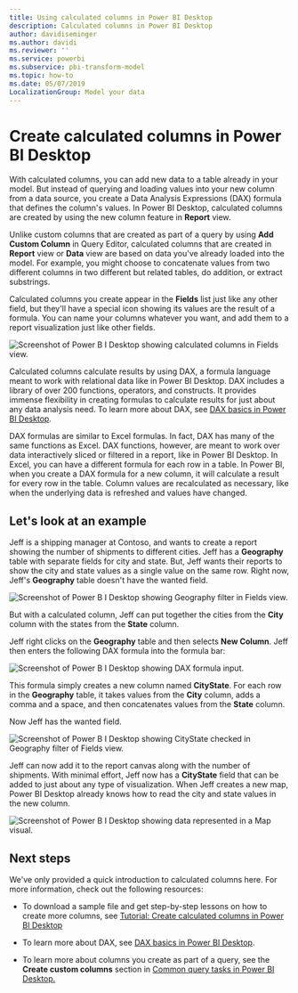 ```yaml
---
title: Using calculated columns in Power BI Desktop
description: Calculated columns in Power BI Desktop
author: davidiseminger
ms.author: davidi
ms.reviewer: ''
ms.service: powerbi
ms.subservice: pbi-transform-model
ms.topic: how-to
ms.date: 05/07/2019
LocalizationGroup: Model your data
---
```

# Create calculated columns in Power BI Desktop
With calculated columns, you can add new data to a table already in your model. But instead of querying and loading values into your new column from a data source, you create a Data Analysis Expressions (DAX) formula that defines the column's values. In Power BI Desktop, calculated columns are created by using the new column feature in **Report** view.

Unlike custom columns that are created as part of a query by using **Add Custom Column** in Query Editor, calculated columns that are created in **Report** view or **Data** view are based on data you've already loaded into the model. For example, you might choose to concatenate values from two different columns in two different but related tables, do addition, or extract substrings.

Calculated columns you create appear in the **Fields** list just like any other field, but they'll have a special icon showing its values are the result of a formula. You can name your columns whatever you want, and add them to a report visualization just like other fields.

![Screenshot of Power B I Desktop showing calculated columns in Fields view.](media/desktop-calculated-columns/calccolinpbid_fields.png)
 
Calculated columns calculate results by using DAX, a formula language meant to work with relational data like in Power BI Desktop. DAX includes a library of over 200 functions, operators, and constructs. It provides immense flexibility in creating formulas to calculate results for just about any data analysis need. To learn more about DAX, see [DAX basics in Power BI Desktop](desktop-quickstart-learn-dax-basics.md).

DAX formulas are similar to Excel formulas. In fact, DAX has many of the same functions as Excel. DAX functions, however, are meant to work over data interactively sliced or filtered in a report, like in Power BI Desktop. In Excel, you can have a different formula for each row in a table. In Power BI, when you create a DAX formula for a new column, it will calculate a result for every row in the table. Column values are recalculated as necessary, like when the underlying data is refreshed and values have changed.

## Let's look at an example
Jeff is a shipping manager at Contoso, and wants to create a report showing the number of shipments to different cities. Jeff has a **Geography** table with separate fields for city and state. But, Jeff wants their reports to show the city and state values as a single value on the same row. Right now, Jeff's **Geography** table doesn't have the wanted field.

![Screenshot of Power B I Desktop showing Geography filter in Fields view.](media/desktop-calculated-columns/calccolinpbid_cityandstatefields.png)

But with a calculated column, Jeff can put together the cities from the **City** column with the states from the **State** column.

Jeff right clicks on the **Geography** table and then selects **New Column**. Jeff then enters the following DAX formula into the formula bar:

![Screenshot of Power B I Desktop showing DAX formula input.](media/desktop-calculated-columns/calccolinpbid_formula.png)

This formula simply creates a new column named **CityState**. For each row in the **Geography** table, it takes values from the **City** column, adds a comma and a space, and then concatenates values from the **State** column.

Now Jeff has the wanted field.

![Screenshot of Power B I Desktop showing CityState checked in Geography filter of Fields view.](media/desktop-calculated-columns/calccolinpbid_citystatefield.png)

Jeff can now add it to the report canvas along with the number of shipments. With minimal effort, Jeff now has a **CityState** field that can be added to just about any type of visualization. When Jeff creates a new map, Power BI Desktop already knows how to read the city and state values in the new column.

![Screenshot of Power B I Desktop showing data represented in a Map visual.](media/desktop-calculated-columns/calccolinpbid_citystatemap.png)

## Next steps
We've only provided a quick introduction to calculated columns here. For more information, check out the following resources:

* To download a sample file and get step-by-step lessons on how to create more columns, see [Tutorial: Create calculated columns in Power BI Desktop](desktop-tutorial-create-calculated-columns.md)

* To learn more about DAX, see [DAX basics in Power BI Desktop](desktop-quickstart-learn-dax-basics.md).

* To learn more about columns you create as part of a query, see the **Create custom columns** section in [Common query tasks in Power BI Desktop.](desktop-common-query-tasks.md)  

